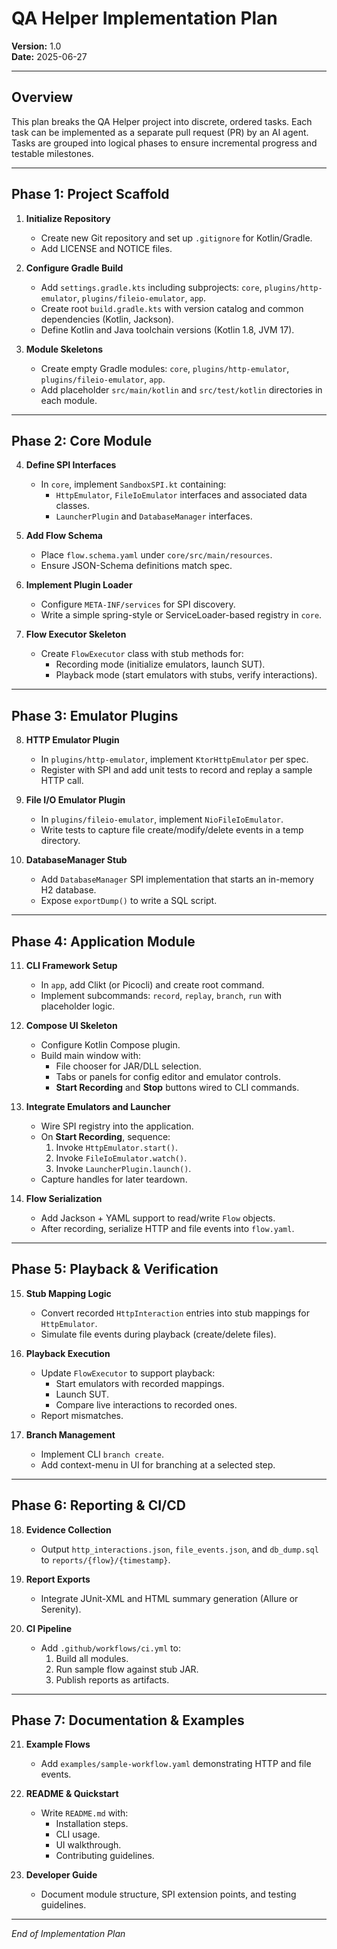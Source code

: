 # QA Helper Implementation Plan

**Version:** 1.0  
**Date:** 2025-06-27

---

## Overview
This plan breaks the QA Helper project into discrete, ordered tasks. Each task can be implemented as a separate pull request (PR) by an AI agent. Tasks are grouped into logical phases to ensure incremental progress and testable milestones.

---

## Phase 1: Project Scaffold

1. **Initialize Repository**  
   - Create new Git repository and set up `.gitignore` for Kotlin/Gradle.  
   - Add LICENSE and NOTICE files.

2. **Configure Gradle Build**  
   - Add `settings.gradle.kts` including subprojects: `core`, `plugins/http-emulator`, `plugins/fileio-emulator`, `app`.  
   - Create root `build.gradle.kts` with version catalog and common dependencies (Kotlin, Jackson).  
   - Define Kotlin and Java toolchain versions (Kotlin 1.8, JVM 17).

3. **Module Skeletons**  
   - Create empty Gradle modules: `core`, `plugins/http-emulator`, `plugins/fileio-emulator`, `app`.  
   - Add placeholder `src/main/kotlin` and `src/test/kotlin` directories in each module.

---

## Phase 2: Core Module

4. **Define SPI Interfaces**  
   - In `core`, implement `SandboxSPI.kt` containing:  
     - `HttpEmulator`, `FileIoEmulator` interfaces and associated data classes.  
     - `LauncherPlugin` and `DatabaseManager` interfaces.

5. **Add Flow Schema**  
   - Place `flow.schema.yaml` under `core/src/main/resources`.  
   - Ensure JSON-Schema definitions match spec.

6. **Implement Plugin Loader**  
   - Configure `META-INF/services` for SPI discovery.  
   - Write a simple spring-style or ServiceLoader-based registry in `core`.

7. **Flow Executor Skeleton**  
   - Create `FlowExecutor` class with stub methods for:  
     - Recording mode (initialize emulators, launch SUT).  
     - Playback mode (start emulators with stubs, verify interactions).

---

## Phase 3: Emulator Plugins

8. **HTTP Emulator Plugin**  
   - In `plugins/http-emulator`, implement `KtorHttpEmulator` per spec.  
   - Register with SPI and add unit tests to record and replay a sample HTTP call.

9. **File I/O Emulator Plugin**  
   - In `plugins/fileio-emulator`, implement `NioFileIoEmulator`.  
   - Write tests to capture file create/modify/delete events in a temp directory.

10. **DatabaseManager Stub**  
    - Add `DatabaseManager` SPI implementation that starts an in-memory H2 database.  
    - Expose `exportDump()` to write a SQL script.

---

## Phase 4: Application Module

11. **CLI Framework Setup**  
    - In `app`, add Clikt (or Picocli) and create root command.  
    - Implement subcommands: `record`, `replay`, `branch`, `run` with placeholder logic.

12. **Compose UI Skeleton**  
    - Configure Kotlin Compose plugin.  
    - Build main window with:  
      - File chooser for JAR/DLL selection.  
      - Tabs or panels for config editor and emulator controls.  
      - **Start Recording** and **Stop** buttons wired to CLI commands.

13. **Integrate Emulators and Launcher**  
    - Wire SPI registry into the application.  
    - On **Start Recording**, sequence:  
      1. Invoke `HttpEmulator.start()`.  
      2. Invoke `FileIoEmulator.watch()`.  
      3. Invoke `LauncherPlugin.launch()`.  
    - Capture handles for later teardown.

14. **Flow Serialization**  
    - Add Jackson + YAML support to read/write `Flow` objects.  
    - After recording, serialize HTTP and file events into `flow.yaml`.

---

## Phase 5: Playback & Verification

15. **Stub Mapping Logic**  
    - Convert recorded `HttpInteraction` entries into stub mappings for `HttpEmulator`.  
    - Simulate file events during playback (create/delete files).

16. **Playback Execution**  
    - Update `FlowExecutor` to support playback:  
      - Start emulators with recorded mappings.  
      - Launch SUT.  
      - Compare live interactions to recorded ones.  
    - Report mismatches.

17. **Branch Management**  
    - Implement CLI `branch create`.  
    - Add context-menu in UI for branching at a selected step.

---

## Phase 6: Reporting & CI/CD

18. **Evidence Collection**  
    - Output `http_interactions.json`, `file_events.json`, and `db_dump.sql` to `reports/{flow}/{timestamp}`.
19. **Report Exports**  
    - Integrate JUnit-XML and HTML summary generation (Allure or Serenity).

20. **CI Pipeline**  
    - Add `.github/workflows/ci.yml` to:  
      1. Build all modules.  
      2. Run sample flow against stub JAR.  
      3. Publish reports as artifacts.

---

## Phase 7: Documentation & Examples

21. **Example Flows**  
    - Add `examples/sample-workflow.yaml` demonstrating HTTP and file events.

22. **README & Quickstart**  
    - Write `README.md` with:  
      - Installation steps.  
      - CLI usage.  
      - UI walkthrough.  
      - Contributing guidelines.

23. **Developer Guide**  
    - Document module structure, SPI extension points, and testing guidelines.

---

*End of Implementation Plan*

